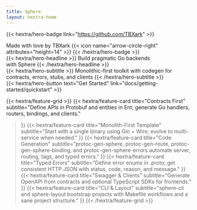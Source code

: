 ```yaml
---
title: Sphere
layout: hextra-home
---
```


{{< hextra/hero-badge link="https://github.com/TBXark" >}}
  <div class="hx:w-2 hx:h-2 hx:rounded-full hx:bg-primary-400"></div>
  <span>Made&nbsp;with&nbsp;love&nbsp;by&nbsp;TBXark</span>
  {{< icon name="arrow-circle-right" attributes="height=14" >}}
{{< /hextra/hero-badge >}}

<div class="hx:mt-6 hx:mb-6">
{{< hextra/hero-headline >}}
  Build pragmatic Go backends&nbsp;<br class="hx:sm:block hx:hidden" />with Sphere
{{< /hextra/hero-headline >}}
</div>

<div class="hx:mb-12">
{{< hextra/hero-subtitle >}}
  Monolithic-first toolkit with codegen for contracts, errors, stubs, and clients
{{< /hextra/hero-subtitle >}}
</div>

<div class="hx:mb-6">
{{< hextra/hero-button text="Get Started" link="docs/getting-started/quickstart" >}}
</div>

{{< hextra/feature-grid >}}
  {{< hextra/feature-card
    title="Contracts First"
    subtitle="Define APIs in Protobuf and entities in Ent; generate Go handlers, routers, bindings, and clients."
  >}}
  {{< hextra/feature-card
    title="Monolith-First Template"
    subtitle="Start with a single binary using Gin + Wire; evolve to multi-service when needed."
  >}}
  {{< hextra/feature-card
    title="Code Generation"
    subtitle="protoc-gen-sphere, protoc-gen-route, protoc-gen-sphere-binding, and protoc-gen-sphere-errors automate server, routing, tags, and typed errors."
  >}}
  {{< hextra/feature-card
    title="Typed Errors"
    subtitle="Define error enums in .proto; get consistent HTTP JSON with status, code, reason, and message."
  >}}
  {{< hextra/feature-card
    title="Swagger & Clients"
    subtitle="Generate OpenAPI from contracts and optional TypeScript SDKs for frontends."
  >}}
  {{< hextra/feature-card
    title="CLI & Layout"
    subtitle="sphere-cli and sphere-layout bootstrap projects with Makefile workflows and a sane project structure."
  >}}
{{< /hextra/feature-grid >}}
